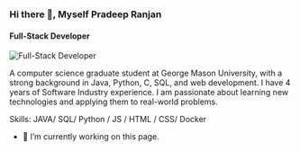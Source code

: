 ### Hi there 👋, Myself Pradeep Ranjan
#### Full-Stack Developer
![Full-Stack Developer](https://storyset.com/illustration/cross-platform-software/pana)

A computer science graduate student at George Mason University, with a strong background in Java, Python, C, SQL, and web development. I have 4 years of Software Industry experience. I am passionate about learning new technologies and applying them to real-world problems.

Skills: JAVA/ SQL/ Python / JS / HTML / CSS/ Docker

- 🔭 I’m currently working on this page. 




